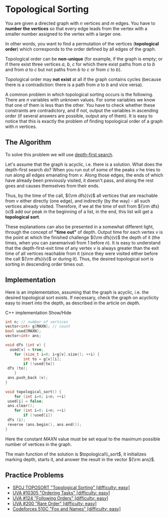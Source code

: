 <!--?title Topological Sorting -->
#  Topological Sorting

You are given a directed graph with $n$ vertices and $m$ edges. You have to **number the vertices** so that every edge leads from the vertex with a smaller number assigned to the vertex with a larger one.

In other words, you want to find a permutation of the vertices (**topological order**) which corresponds to the order defined by all edges of the graph.

Topological order can be **non-unique** (for example, if the graph is empty; or if there exist three vertices $a$, $b$, $c$ for which there exist paths from $a$ to $b$ and from $a$ to $c$ but not paths from $b$ to $c$ or from $c$ to $b$).

Topological order may **not exist** at all if the graph contains cycles (because there is a contradiction: there is a path from $a$ to $b$ and vice versa).

A common problem in which topological sorting occurs is the following. There are $n$ variables with unknown values. For some variables we know that one of them is less than the other. You have to check whether these constraints are contradictory, and if not, output the variables in ascending order (if several answers are possible, output any of them). It is easy to notice that this is exactly the problem of finding topological order of a graph with $n$ vertices.

## The Algorithm

To solve this problem we will use [depth-first search](./graph/depth-first-search.html).

Let's assume that the graph is acyclic, i.e. there is a solution. What does the depth-first search do? When you run out of some of the peaks $v$ he tries to run along all edges emanating from $v$. Along those edges, the ends of which have already been previously visited, it doesn't pass, and along the rest goes and causes themselves from their ends.

Thus, by the time of the call, ${\rm dfs}(v)$ all vertices that are reachable from $v$ either directly (one edge), and indirectly (by the way) - all such vertices already visited. Therefore, if we at the time of exit from ${\rm dfs}(v)$ add our peak in the beginning of a list, in the end, this list will get a **topological sort**.

These explanations can also be presented in a somewhat different light, through the concept of **"time out"** of depth. Output time for each vertex $v$ is the point at which the finished challenge ${\rm dfs}(v)$ the depth of it (the times, when you can zanemarivali from $1$ before $n$). It is easy to understand that the depth-first-exit time of any vertex $v$ is always greater than the exit time of all vertices reachable from it (since they were visited either before the call ${\rm dfs}(v)$ or during it). Thus, the desired topological sort is sorting in descending order times out.

## Implementation

Here is an implementation, assuming that the graph is acyclic, i.e. the desired topological sort exists. If necessary, check the graph on acyclicity easy to insert into the depth, as described in the article on depth.

C++ implementation <span class="toggle-code">Show/Hide</span>

```cpp
int n; // number of vertices
vector<int> g[MAXN]; // count
bool used[MAXN];
vector<int> ans;

void dfs (int v) {
  used[v] = true;
    for (size_t i=0; i<g[v].size(); ++i) {
	    int to = g[v][i];
	    if (!used[to])
 dfs (to);
    }
 ans.push_back (v);
}
 
void topological_sort() {
    for (int i=0; i<n; ++i)
 used[i] = false;
 ans.clear();
    for (int i=0; i<n; ++i)
	    if (!used[i])
 dfs (i);
 reverse (ans.begin(), ans.end());
}
```

Here the constant $MAXN$ value must be set equal to the maximum possible number of vertices in the graph.

The main function of the solution is $topological\\_sort$, it initializes marking depth, starts it, and answer the result in the vector ${\rm ans}$.

## Practice Problems

- [SPOJ TOPOSORT "Topological Sorting" [difficulty: easy]](http://www.spoj.com/problems/TOPOSORT/)
- [UVA #10305 "Ordering Tasks" [difficulty: easy]](https://z5h64q92x9.net/proxy_u/ru-en.en/uva.onlinejudge.org/index.php?option=onlinejudge&page=show_problem&problem=1246)
- [UVA #124 "Following Orders" [difficulty: easy]](https://z5h64q92x9.net/proxy_u/ru-en.en/uva.onlinejudge.org/index.php?option=onlinejudge&page=show_problem&problem=60)
- [UVA #200 "Rare Order" [difficulty: easy]](https://z5h64q92x9.net/proxy_u/ru-en.en/uva.onlinejudge.org/index.php?option=onlinejudge&page=show_problem&problem=136)
- [Codeforces 510C "Fox and Names" [difficulty: easy]](http://codeforces.com/problemset/problem/510/C)


